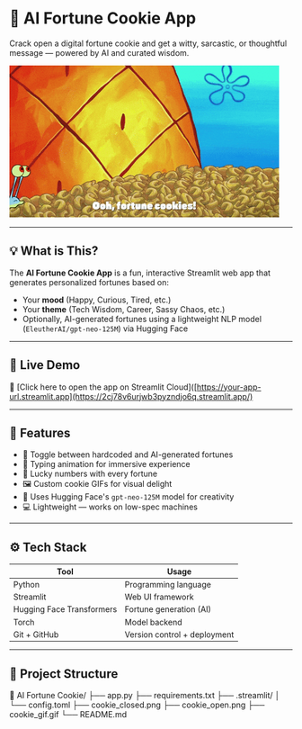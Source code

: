 # 🥠 AI Fortune Cookie App

Crack open a digital fortune cookie and get a witty, sarcastic, or thoughtful message — powered by AI and curated wisdom.

![cookie gif](./cookie_gif.gif)

---

## 💡 What is This?

The **AI Fortune Cookie App** is a fun, interactive Streamlit web app that generates personalized fortunes based on:
- Your **mood** (Happy, Curious, Tired, etc.)
- Your **theme** (Tech Wisdom, Career, Sassy Chaos, etc.)
- Optionally, AI-generated fortunes using a lightweight NLP model (`EleutherAI/gpt-neo-125M`) via Hugging Face

---

## 🚀 Live Demo

🔗 [Click here to open the app on Streamlit Cloud]([https://your-app-url.streamlit.app](https://2cj78v6urjwb3pyzndjo6q.streamlit.app/)


---

## 🎯 Features

- 🧠 Toggle between hardcoded and AI-generated fortunes
- 💬 Typing animation for immersive experience
- 🎰 Lucky numbers with every fortune
- 🖼️ Custom cookie GIFs for visual delight
- 🧩 Uses Hugging Face's `gpt-neo-125M` model for creativity
- 💻 Lightweight — works on low-spec machines

---

## ⚙️ Tech Stack

| Tool        | Usage                        |
|-------------|------------------------------|
| Python      | Programming language    |
| Streamlit   | Web UI framework             |
| Hugging Face Transformers | Fortune generation (AI) |
| Torch       | Model backend                |
| Git + GitHub| Version control + deployment |

---

## 📁 Project Structure
📁 AI Fortune Cookie/ ├── app.py ├── requirements.txt ├── .streamlit/ │ └── config.toml ├── cookie_closed.png ├── cookie_open.png ├── cookie_gif.gif └── README.md
